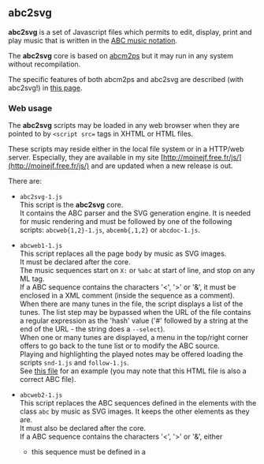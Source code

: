 ## abc2svg

**abc2svg** is a set of Javascript files which permits
to edit, display, print and play music that is
written in the [ABC music notation](http://abcnotation.com/).

The **abc2svg** core is based on
[abcm2ps](https://github.com/leesavide/abcm2ps)
but it may run in any system without recompilation.

The specific features of both abcm2ps and abc2svg are described
(with abc2svg!) in
[this page](http://moinejf.free.fr/abcm2ps-doc/index.html).

### Web usage

The **abc2svg** scripts may be loaded in any web browser when
they are pointed to by `<script src=` tags in XHTML or HTML files.

These scripts may reside either in the local file system or in a HTTP/web server.
Especially, they are available in my site
[http://moinejf.free.fr/js/](http://moinejf.free.fr/js/)
and are updated when a new release is out.

There are:

- `abc2svg-1.js`  
  This script is the **abc2svg** core.  
  It contains the ABC parser and the SVG generation engine.
  It is needed for music rendering and must be followed by one of
  the following scripts: `abcweb{1,2}-1.js`, `abcemb{,1,2}` or
  `abcdoc-1.js`.

- `abcweb1-1.js`  
  This script replaces all the page body by music as SVG images.  
  It must be declared after the core.  
  The music sequences start on `X:` or `%abc` at start of line,
  and stop on any ML tag.  
  If a ABC sequence contains the characters '<', '>' or '&',
  it must be enclosed in a XML comment (inside the sequence as a comment).  
  When there are many tunes in the file, the script displays a list
  of the tunes. The list step may be bypassed when the URL of the file
  contains a regular expression as the 'hash' value ('#' followed by
  a string at the end of the URL - the string does a `--select`).  
  When one or many tunes are displayed, a menu in the top/right corner
  offers to go back to the tune list or to modify the ABC source.  
  Playing and highlighting the played notes may be offered loading
  the scripts `snd-1.js` and `follow-1.js`.  
  See [this file](http://moinejf.free.fr/abc/boyvin-2-2.html)
  for an example (you may note that this HTML file is also
  a correct ABC file).
  
- `abcweb2-1.js`  
  This script replaces the ABC sequences defined in the elements
  with the class `abc` by music as SVG images.
  It keeps the other elements as they are.  
  It must also be declared after the core.  
  If a ABC sequence contains the characters '<', '>' or '&', either
    - this sequence must be defined in a <script> tag
      (with type="text/vnd.abc" and class="abc") and also
      enclosed in a XML comment (%<![CDATA[ .. %]]>) if in a XHTML file, or
    - the characters must be replaced by their XML counterparts
      ('&amp;lt;', '&amp;gt;' or '&amp;amp;').  
  Tune selection may be done by a 'hash' value as with the previous script.
  Playing and highlighting the played notes may also be offered loading
  the scripts `snd-1.js` and `follow-1.js`.  
  See [this file](http://moinejf.free.fr/abcm2ps-doc/multicol.xhtml)
  for an example.  
  
- `snd-1.js`  
  This script may be used with `abcweb{1,2}-1.js` to play the rendered
  ABC music.  

- `follow-1.js`  
  This script may be used after `snd-1.js` (or `play-1.js` - see below)
  to highlight the notes while playing.  
  With `abcweb{1,2}-1.js`, this script also permits to start playing
  anywhere in the music.  
  See [this file](http://moinejf.free.fr/abcm2ps-doc/tabac.xhtml)
  for an example.

- `abcemb-1.js`  
  This script replaces the ABC or MEI sequences by SVG images of the music
  (the ABC sequences start on `X:` or `%abc` at start of line,
  and stop on any ML tag - see below for MEI).  
  When the URL of the (X)HTML file ends with '#' followed by a string,
  only the first tune containing this string is displayed.  
  As previously, if a ABC sequence contains the characters '<', '>' or '&',
  it must be enclosed in a XML comment (inside the sequence as a comment).  
  See the
  [%%beginml documentation](http://moinejf.free.fr/abcm2ps-doc/beginml.xhtml)
  for an example.

- `abcdoc-1.js`  
  This script is also to be used in (X)HTML pages with the core.  
  Mainly used for ABC documentation, it lets the ABC source sequences
  in the page before the SVG images.  
  See the source of
  [abcm2ps/abc2svg features](http://moinejf.free.fr/abcm2ps-doc/features.xhtml)
  for an example.

- `abcemb1-1.js`  
  This script is an old version of `abcweb1-1.js`.  
  It must use `play-1.js` for playing.

- `abcemb2-1.js`  
  This script is an old version of `abcweb2-1.js`.  
  It must use `play-1.js` for playing.
  
- `play-1.js`  
  This script must be used with `abcemb{,1,2}-1.js` for playing the
  rendered ABC music.  
  See [this file](http://moinejf.free.fr/abcm2ps-doc/au_clair.xhtml)
  for an example.

- `edit-1.xhtml`  
  This is a simple web
  [ABC editor/player](http://moinejf.free.fr/js/edit-1.xhtml).

When looking at a ABC file in a web browser, you may also use a
<a href="https://en.wikipedia.org/wiki/Bookmarklet">bookmarklet</a>
as
<a href="javascript:(function(){var%20s,n=3,d=document,b=d.body;b.innerHTML='\n%25abc-2.2\n%25%3c!--\n'+b.textContent+'%25--%3e\n';function%20f(u){s=d.createElement('script');s.src='http://moinejf.free.fr/js/'+u;s.onload=function(){if(--n==0)dom_loaded()};d.head.appendChild(s)};f('play-1.js');f('follow-1.js');f('abcemb-1.js')})();void(0)">this one</a>
for rendering all tunes, or
<a href="javascript:(function(){var%20s,n=3,d=document,b=d.body;b.innerHTML='\n%25abc-2.2\n%25%3c!--\n'+b.textContent+'%25--%3e\n';function%20f(u){s=d.createElement('script');s.src='http://moinejf.free.fr/js/'+u;s.onload=function(){if(--n==0)dom_loaded()};d.head.appendChild(s)};f('play-1.js');f('follow-1.js');f('abcemb1-1.js')})();void(0)">this one</a>
for rendering the tunes one by one.

##### Notes:
- The music is rendered as SVG images. There is one image per
  music line / text block.  
  If you want to move these images to some other files,
  each one must contain the full CSS and defs. For that, insert  
  `        %%fullsvg x`  
  in the ABC file before rendering (see the
  [fullsvg documentation](http://moinejf.free.fr/abcm2ps-doc/fullsvg.xhtml)
  for more information).

- Playing uses the HTML5 audio and/or midi APIs.

- With the editor, if you want to render ABC files
  which contain `%%abc-include`, you must:
  - load the ABC file from the browse button
  - click in the include file name
  - load the include file by the same browse button  

  Then, you may edit and save both files.  
  There may be only one included file.

- The editor comes with different ways to enter the music from the keyboard.  
  If you have a US keyboard, you may try these bookmarklets:
<a href="javascript:(function(){if(typeof%20loadjs=='function'){loadjs('abckbd-1.js')}else{alert('use%20with%20abc2svg%20editor')}})();void(0)">keyboard 1</a>
and
<a href="javascript:(function(){if(typeof%20loadjs=='function'){loadjs('abckbd2-1.js')}else{alert('use%20with%20abc2svg%20editor')}})();void(0)">keyboard 2</a>

- The .js and .xhtml file names have a suffix which is the version of
  the core interface (actually '`-1`').

### nodeJS usage

Installed via **npm**, the **abc2svg** package comes with the
command line (batch) programs `abc2svg` and `abc2odt`.

These ones may be used as **abcm2ps** to generate XHTML or ODT files.  

`abc2svg` writes to standard output:  
`        abc2svg mytunes.abc > Out.xhtml`

`abc2odt` output is `abc.odt` or the file specified
by the command line argument `-o`:  
`        abc2odt my_file.abc -o my_file.odt`

### Build

If you want to build the **abc2svg** scripts in your machine,
you must first get the files from
[chisel](https://chiselapp.com/user/moinejf/repository/abc2svg),
either as a tarball or a Zip archive
(click `Timeline` and then in the top commit),
or by cloning the repository in some directory:

> `fossil clone https://chiselapp.com/user/moinejf/repository/abc2svg abc2svg.fossil`  
> `fossil open abc2svg.fossil`

Then, building is done using the tool [ninja](https://ninja-build.org/)
or [samurai](https://github.com/michaelforney/samurai).  
You may do it:

- without minification  
  This is interesting for debug purpose, the scripts being more human friendly.

  `        NOMIN=1 samu -v`

- in a standard way with minification  
  In this case, you need the tool `uglifyjs` which comes with nodeJS
  or [JSMin](https://www.crockford.com/jsmin.html).

  `        samu -v`

If you also want to change or add music glyphs, you may edit the source
file `font/abc2svg.sfd`. In this case, you will need both `base64` and `fontforge`,
and run

`        samu -v font.js`

If you cannot or don't want to install `ninja` or `samurai`, you may build
the abc2svg files by `./build` which is a shell script.

### Batch

After building the **abc2svg** scripts, you will be able to generate music
sheets from the command line as you did with `abcm2ps`, thanks to the
following shell scripts (the result goes to stdout):  

- `abcqjs` with `qjs` 
   ([QuickJS by Fabrice Bellard and Charlie Gordon](https://bellard.org/quickjs/))
- `abcjs24` with `js24` (Mozilla JavaScript shell - Spidermonkey)
- `abcjs52` with `js52` (Mozilla JavaScript shell - Spidermonkey)
- `abcjs60` with `js60` (Mozilla JavaScript shell - Spidermonkey)
- `abcjsc` with `jsc-1` (webkitgtk2)
- `abcnode` with `node` (nodeJS)
- `abcv8` with `d8` (Google libv8)

#### backend scripts

By default, the batch scripts generate (XHTML+SVG) files.  
This output may be modified by backend scripts. These ones must appear
just after the command.  
There are:

- `toabc.js`  
  This script outputs back the (selected) ABC tunes of the ABC source file.  
  Transposition is applied.  
  The resulting file does not contain the formatting parameters.  
  Example:  
  `        abcqjs toabc.js my_file.abc --select X:2 > tune_2.abc`

- `toabw.js`  
  This script outputs a Abiword file (ABW+SVG) which may be read by some
  word processors (abiword, libreoffice...) and converted to many other
  formats by the batch function of abiword.  
  The abc2svg music font (`abc2svf.woff` or `abc2svg.ttf`) must be installed
  in the local system for displaying and/or converting the .abw file.  
  Example:  
  `        abcv8 toabw.js my_file.abc > my_file.abw`

- `tomei.js`  
  This script outputs the music as a [MEI](https://music-encoding.org/) file.  
  Indeed, only one tune may be translated from ABC to MEI (multi-tunes ABC
  generates bad MEI).

- `toodt.js`  
  This script creates an Open Document (ODT+SVG) which may be read by most
  word processors (abiword, libreoffice...).  
  It runs only with the npm script `abc2svg` and asks for the npm module
  `jszip` to be installed.  
  The output ODT document may be specified by the command line argument `-o`
  (default `abc.odt`).  
  Example:  
  `        abc2svg toodt.js my_file.abc -o my_file.odt`

- `toparam.js`  
  This script just outputs the abc2svg parameters.

#### PDF generation

`abctopdf` is a shell script which converts ABC to PDF using one of the
previous shell scripts and, either a chrome/chromium compatible web browser,
or the program [weasyprint](https://weasyprint.org/) or
the program `rsvg-convert`.

With `rsvg-convert`, the used music font must be installed and defined by
`%%musicfont <fontname>`.

Note also that, with `weasyprint` or `rsvg-convert`, the paper size is
forced to A4. Instructions for changing this size may be found in the
script source.

The output PDF document may be specified by the command line argument `-o`
(default `abc.pdf`).

Example:  
`        abctopdf my_file.abc -o my_file.pdf`

### MEI support

As an experimental feature, an extented core `mei2svg-1.js` may be generated.
This one may handle both the ABC and [MEI](https://music-encoding.org/) notations.

In browser mode, the script `abcemb-1.js` loads either abc2svg-1.js or
mei2svg-1.js after checking the music notation type (`%abc` or `X:` is ABC,
`<mei` is MEI - see
[this tune](http://moinejf.free.fr/abc/Czerny_op603_6.html) for an example).

In batch mode, the script `abcqjs` also loads the right abc2svg core
according to the source file extension (`.abc` or `.mei`).

[Jean-François Moine](http://moinejf.free.fr)
